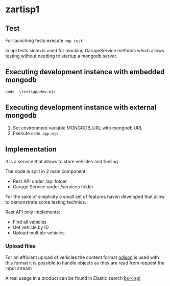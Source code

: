 # zartisp1

## Test
For launching tests execute `nmp test`

In api tests sinon is used for mocking GarageService methods which allows testing without  needing
to startup a mongodb server.

## Executing development instance with embedded mongodb

`node .\test\appdev.mjs`

## Executing development instance with external mongodb

1. Set environment variable MONGODB_URL with mongodb URL  
2. Execute `node app.mjs`


## Implementation

It is a service that allows to store vehicles and fueling

The code is split in 2 main component:
- Rest API under /api folder
- Garage Service under /services folder

For the sake of simplicity a small set of features haven developed that allow to demonstrate
some testing technics.

Rest API only implements:
- Find all vehicles
- Get vehicle by ID
- Upload multiple vehicles

### Upload files

For an efficient upload of vehicles  the content format [ndjson](https://github.com/ndjson/ndjson-spec) is used
with this format it is possible to handle objects as they are read from request the input stream

A real usage in a product can be found in Elastic search [bulk api](https://www.elastic.co/guide/en/elasticsearch/reference/current/docs-bulk.html)
